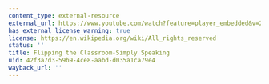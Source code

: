 ```yaml
---
content_type: external-resource
external_url: https://www.youtube.com/watch?feature=player_embedded&v=26pxh_qMppE
has_external_license_warning: true
license: https://en.wikipedia.org/wiki/All_rights_reserved
status: ''
title: Flipping the Classroom-Simply Speaking
uid: 42f3a7d3-59b9-4ce8-aabd-d035a1ca79e4
wayback_url: ''
---
```

